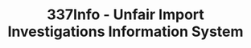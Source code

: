 ---
bigquery: https://console.cloud.google.com/bigquery?p=patents-public-data&d=usitc_investigations&page=dataset&project=sheets-management-319211
citation: US International Trade Commission 337Info Unfair Import Investigations Information
  System
contributors: US International Trade Comission
cost: None
description: US International Trade Commission 337Info Unfair Import Investigations
  Information System contains data on investigations done under Section 337. Section
  337 declares the infringement of certain statutory intellectual property rights
  and other forms of unfair competition in import trade to be unlawful practices.
  Most Section 337 investigations involve allegations of patent or registered trademark
  infringement.
documentation: FAQ and tutorial available on the site
last_edit: 04/06/2022, 15:59:54
location: https://pubapps2.usitc.gov/337external/
maintained_by: US International Trade Comission
schema_fields:
- teoProceedingInvolved
- internalRemand
- copyrightNumbers
- actualEndDateEvidHear
- investigationTermDate
- patentNumber
- cafcAppeals
- publication_number
- teoIdDueDate
- patentNumbers
- endDateMarkmanHearing
- lastUpdated
- teoIdIssueDate
- targetDate
- investigationNo
- finalDetViolation
- docketNo
- dateCreated
- issueDateOtherNonFinal
- finalDetNoViolation
- finalIdOnViolationIssue
- ouiiAttorney
- scheduledStartDateEvidHear
- dateComplaintFiled
- actualStartDateEvidHear
- startDateMarkmanHearing
- aljAssigned
- complainant
- currentStatus
- gcAttorney
- trademarkNumbers
- title
- respondent
- scheduledEndDateEvidHear
- id
- htsNumbers
- investigationType
- dateOfPublicationFrNotice
- currentActiveALJ
- invUnfairAct
- ouiiParticipation
- teoReliefGranted
- markmanHearing
- finalIdOnViolationDue
shortname: unfair_import_investigations
tags:
- import
- legal
- trade
timeframe: 2008-2021 (prior to 2008 downloadable as a JSON file)
title: 337Info - Unfair Import Investigations Information System
uuid: 2721f5ec-e599-4890-9265-9706719fc71e
---